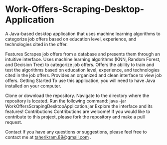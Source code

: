 # Work-Offers-Scraping-Desktop-Application

A Java-based desktop application that uses machine learning algorithms to categorize job offers based on education level, experience, and technologies cited in the offer.

Features
Scrapes job offers from a database and presents them through an intuitive interface.
Uses machine learning algorithms (KNN, Random Forest, and Decision Tree) to categorize job offers.
Offers the ability to train and test the algorithms based on education level, experience, and technologies cited in the job offers.
Provides an organized and clean interface to view job offers.
Getting Started
To use this application, you will need to have Java installed on your computer.

Clone or download the repository.
Navigate to the directory where the repository is located.
Run the following command: java -jar WorkOffersScrapingDesktopApplication.jar
Explore the interface and its features!
Contributions
Contributions are welcome! If you would like to contribute to this project, please fork the repository and make a pull request.

Contact
If you have any questions or suggestions, please feel free to contact me at taherikram.89@gmail.com .
